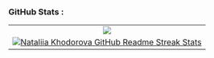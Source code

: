 ### GitHub Stats :

<table align="center">
  <tr>
  <td colspan=2 align="center">
  <a href="https://github.com/ICxodnik/github-readme-stats"><img align="center" src="https://github-readme-stats.vercel.app/api/top-langs/?username=ICxodnik&layout=compact&theme=buefy&hide_border=true" /></a>
  </td>
  </tr>
  <tr>
  <td colspan=2 align="center">
  <a href="https://git.io/streak-stats"> <img src="http://github-readme-streak-stats.herokuapp.com?user=ICxodnik&hide_border=true&background=f6f8fa&currStreakLabel=000000&date_format=j%20M%5B%20Y%5D" alt="Nataliia Khodorova GitHub Readme Streak Stats" /> </a>
  </td>
  </tr>
</table>
